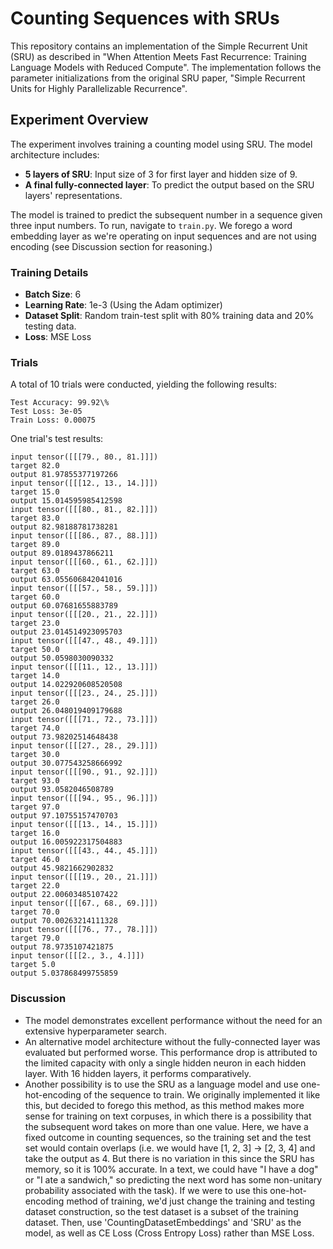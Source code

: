 # Counting Sequences with SRUs

This repository contains an implementation of the Simple Recurrent Unit (SRU) as described in "When Attention Meets Fast Recurrence: Training Language Models with Reduced Compute". The implementation follows the parameter initializations from the original SRU paper, "Simple Recurrent Units for Highly Parallelizable Recurrence".

## Experiment Overview

The experiment involves training a counting model using SRU. The model architecture includes:

- **5 layers of SRU**: Input size of 3 for first layer and hidden size of 9.
- **A final fully-connected layer**: To predict the output based on the SRU layers' representations.

The model is trained to predict the subsequent number in a sequence given three input numbers.
To run, navigate to `train.py`. We forego a word embedding layer as we're operating on input sequences and are not using encoding (see Discussion section for reasoning.)

### Training Details

- **Batch Size**: 6
- **Learning Rate**: 1e-3 (Using the Adam optimizer)
- **Dataset Split**: Random train-test split with 80% training data and 20% testing data.
- **Loss**: MSE Loss

### Trials

A total of 10 trials were conducted, yielding the following results:

```
Test Accuracy: 99.92\%
Test Loss: 3e-05
Train Loss: 0.00075

```

One trial's test results:

```
input tensor([[[79., 80., 81.]]])
target 82.0
output 81.97855377197266
input tensor([[[12., 13., 14.]]])
target 15.0
output 15.014595985412598
input tensor([[[80., 81., 82.]]])
target 83.0
output 82.98188781738281
input tensor([[[86., 87., 88.]]])
target 89.0
output 89.0189437866211
input tensor([[[60., 61., 62.]]])
target 63.0
output 63.055606842041016
input tensor([[[57., 58., 59.]]])
target 60.0
output 60.07681655883789
input tensor([[[20., 21., 22.]]])
target 23.0
output 23.014514923095703
input tensor([[[47., 48., 49.]]])
target 50.0
output 50.0598030090332
input tensor([[[11., 12., 13.]]])
target 14.0
output 14.022920608520508
input tensor([[[23., 24., 25.]]])
target 26.0
output 26.048019409179688
input tensor([[[71., 72., 73.]]])
target 74.0
output 73.98202514648438
input tensor([[[27., 28., 29.]]])
target 30.0
output 30.077543258666992
input tensor([[[90., 91., 92.]]])
target 93.0
output 93.0582046508789
input tensor([[[94., 95., 96.]]])
target 97.0
output 97.10755157470703
input tensor([[[13., 14., 15.]]])
target 16.0
output 16.005922317504883
input tensor([[[43., 44., 45.]]])
target 46.0
output 45.9821662902832
input tensor([[[19., 20., 21.]]])
target 22.0
output 22.00603485107422
input tensor([[[67., 68., 69.]]])
target 70.0
output 70.00263214111328
input tensor([[[76., 77., 78.]]])
target 79.0
output 78.9735107421875
input tensor([[[2., 3., 4.]]])
target 5.0
output 5.037868499755859
```

### Discussion

- The model demonstrates excellent performance without the need for an extensive hyperparameter search.
- An alternative model architecture without the fully-connected layer was evaluated but performed worse. This performance drop is attributed to the limited capacity with only a single hidden neuron in each hidden layer. With 16 hidden layers, it performs comparatively.
- Another possibility is to use the SRU as a language model and use one-hot-encoding of the sequence to train. We originally implemented it like this, but decided to forego this method, as this method makes more sense for training on text corpuses, in which there is a possibility that the subsequent word takes on more than one value. Here, we have a fixed outcome in counting sequences, so the training set and the test set would contain overlaps (i.e. we would have [1, 2, 3] -> [2, 3, 4] and take the output as 4. But there is no variation in this since the SRU has memory, so it is 100% accurate. In a text, we could have "I have a dog" or "I ate a sandwich," so predicting the next word has some non-unitary probability associated with the task). If we were to use this one-hot-encoding method of training, we'd just change the training and testing dataset construction, so the test dataset is a subset of the training dataset. Then, use 'CountingDatasetEmbeddings' and 'SRU' as the model, as well as CE Loss (Cross Entropy Loss) rather than MSE Loss.
